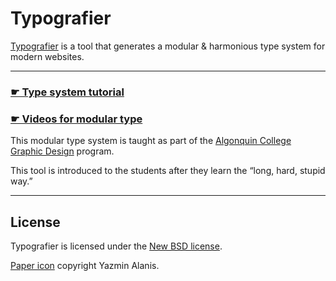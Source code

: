 # Typografier

[Typografier](http://tjb.io/type) is a tool that generates a modular & harmonious type system for modern websites.

---

### [☛ Type system tutorial](http://learn-the-web.algonquindesign.ca/topics/modular-typography/)

### [☛ Videos for modular type](https://www.youtube.com/playlist?list=PLWjCJDeWfDde5lA0t6QGVvaqpkqRREe2l)

This modular type system is taught as part of the [Algonquin College Graphic Design](http://algonquindesign.ca) program.

This tool is introduced to the students after they learn the “long, hard, stupid way.”

---

## License

Typografier is licensed under the [New BSD license](LICENSE.txt).

[Paper icon](http://thenounproject.com/term/paper/29062/) copyright Yazmin Alanis.
